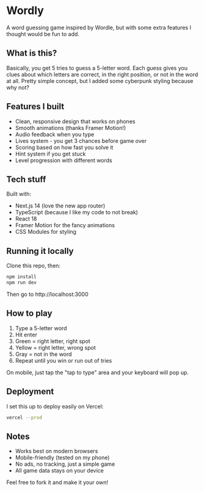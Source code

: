 # Wordly

A word guessing game inspired by Wordle, but with some extra features I thought would be fun to add.

## What is this?

Basically, you get 5 tries to guess a 5-letter word. Each guess gives you clues about which letters are correct, in the right position, or not in the word at all. Pretty simple concept, but I added some cyberpunk styling because why not?

## Features I built

- Clean, responsive design that works on phones
- Smooth animations (thanks Framer Motion!)
- Audio feedback when you type
- Lives system - you get 3 chances before game over
- Scoring based on how fast you solve it
- Hint system if you get stuck
- Level progression with different words

## Tech stuff

Built with:
- Next.js 14 (love the new app router)
- TypeScript (because I like my code to not break)
- React 18
- Framer Motion for the fancy animations
- CSS Modules for styling

## Running it locally

Clone this repo, then:

```bash
npm install
npm run dev
```

Then go to http://localhost:3000

## How to play

1. Type a 5-letter word
2. Hit enter
3. Green = right letter, right spot
4. Yellow = right letter, wrong spot  
5. Gray = not in the word
6. Repeat until you win or run out of tries

On mobile, just tap the "tap to type" area and your keyboard will pop up.

## Deployment

I set this up to deploy easily on Vercel:

```bash
vercel --prod
```

## Notes

- Works best on modern browsers
- Mobile-friendly (tested on my phone)
- No ads, no tracking, just a simple game
- All game data stays on your device

Feel free to fork it and make it your own!